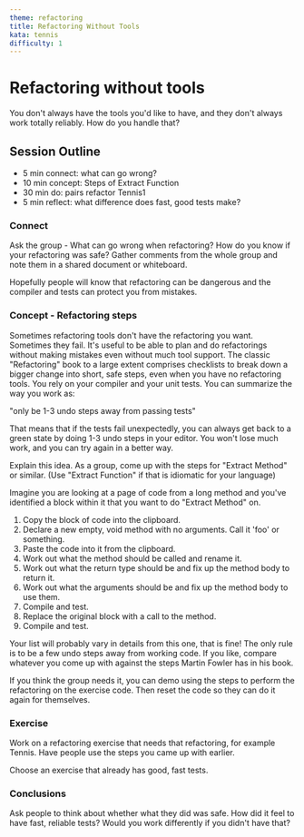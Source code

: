 ```yaml
---
theme: refactoring
title: Refactoring Without Tools
kata: tennis
difficulty: 1
---
```


# Refactoring without tools

You don't always have the tools you'd like to have, and they don't always work totally reliably. How do you handle that?

## Session Outline
 
* 5 min connect: what can go wrong?   
* 10 min concept: Steps of Extract Function
* 30 min do: pairs refactor Tennis1 
* 5 min reflect: what difference does fast, good tests make?

### Connect
Ask the group - What can go wrong when refactoring? How do you know if your refactoring was safe? Gather comments from the whole group and note them in a shared document or whiteboard.

Hopefully people will know that refactoring can be dangerous and the compiler and tests can protect you from mistakes.


### Concept - Refactoring steps
Sometimes refactoring tools don't have the refactoring you want. Sometimes they fail. It's useful to be able to plan and do refactorings without making mistakes even without much tool support. The classic "Refactoring" book to a large extent comprises checklists to break down a bigger change into short, safe steps, even when you have no refactoring tools. You rely on your compiler and your unit tests. You can summarize the way you work as:

"only be 1-3 undo steps away from passing tests"

That means that if the tests fail unexpectedly, you can always get back to a green state by doing 1-3 undo steps in your editor. You won't lose much work, and you can try again in a better way.

Explain this idea. As a group, come up with the steps for "Extract Method" or similar. (Use "Extract Function" if that is idiomatic for your language)

Imagine you are looking at a page of code from a long method and you've identified a block within it that you want to do "Extract Method" on.

1. Copy the block of code into the clipboard.
1. Declare a new empty, void method with no arguments. Call it 'foo' or something. 
1. Paste the code into it from the clipboard.
1. Work out what the method should be called and rename it.
1. Work out what the return type should be and fix up the method body to return it.
1. Work out what the arguments should be and fix up the method body to use them.
1. Compile and test.
1. Replace the original block with a call to the method.
1. Compile and test.

Your list will probably vary in details from this one, that is fine! The only rule is to be a few undo steps away from working code. If you like, compare whatever you come up with against the steps Martin Fowler has in his book.

If you think the group needs it, you can demo using the steps to perform the refactoring on the exercise code. Then reset the code so they can do it again for themselves.

### Exercise
Work on a refactoring exercise that needs that refactoring, for example Tennis. Have people use the steps you came up with earlier.

Choose an exercise that already has good, fast tests.

### Conclusions
Ask people to think about whether what they did was safe. How did it feel to have fast, reliable tests? Would you work differently if you didn't have that?

